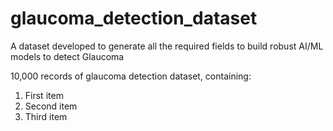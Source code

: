 # glaucoma_detection_dataset
A dataset developed to generate all the required fields to build robust AI/ML models to detect Glaucoma

10,000 records of glaucoma detection dataset, containing:

1. First item 
2. Second item
3. Third item
